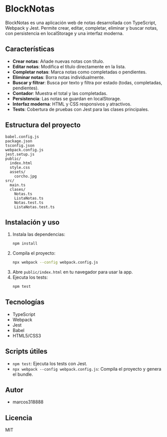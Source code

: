 # BlockNotas

BlockNotas es una aplicación web de notas desarrollada con TypeScript, Webpack y Jest. Permite crear, editar, completar, eliminar y buscar notas, con persistencia en localStorage y una interfaz moderna.

## Características

- **Crear notas**: Añade nuevas notas con título.
- **Editar notas**: Modifica el título directamente en la lista.
- **Completar notas**: Marca notas como completadas o pendientes.
- **Eliminar notas**: Borra notas individualmente.
- **Buscar y filtrar**: Busca por texto y filtra por estado (todas, completadas, pendientes).
- **Contador**: Muestra el total y las completadas.
- **Persistencia**: Las notas se guardan en localStorage.
- **Interfaz moderna**: HTML y CSS responsivos y atractivos.
- **Tests**: Cobertura de pruebas con Jest para las clases principales.

## Estructura del proyecto

```
babel.config.js
package.json
tsconfig.json
webpack.config.js
jest.setup.js
public/
  index.html
  style.css
  assets/
    corcho.jpg
src/
  main.ts
  clases/
    Notas.ts
    ListaNotas.ts
    Notas.test.ts
    ListaNotas.test.ts
```

## Instalación y uso

1. Instala las dependencias:
   ```sh
   npm install
   ```
2. Compila el proyecto:
   ```sh
   npx webpack --config webpack.config.js
   ```
3. Abre `public/index.html` en tu navegador para usar la app.
4. Ejecuta los tests:
   ```sh
   npm test
   ```

## Tecnologías
- TypeScript
- Webpack
- Jest
- Babel
- HTML5/CSS3

## Scripts útiles
- `npm test`: Ejecuta los tests con Jest.
- `npx webpack --config webpack.config.js`: Compila el proyecto y genera el bundle.

## Autor
- marcos318888

## Licencia
MIT
